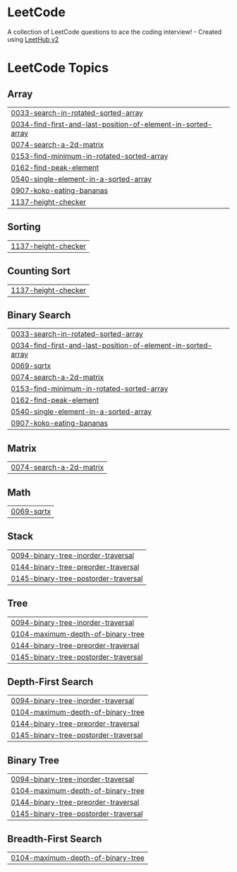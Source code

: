 # LeetCode
A collection of LeetCode questions to ace the coding interview! - Created using [LeetHub v2](https://github.com/arunbhardwaj/LeetHub-2.0)

<!---LeetCode Topics Start-->
# LeetCode Topics
## Array
|  |
| ------- |
| [0033-search-in-rotated-sorted-array](https://github.com/2107Kritika/LeetCode/tree/master/0033-search-in-rotated-sorted-array) |
| [0034-find-first-and-last-position-of-element-in-sorted-array](https://github.com/2107Kritika/LeetCode/tree/master/0034-find-first-and-last-position-of-element-in-sorted-array) |
| [0074-search-a-2d-matrix](https://github.com/2107Kritika/LeetCode/tree/master/0074-search-a-2d-matrix) |
| [0153-find-minimum-in-rotated-sorted-array](https://github.com/2107Kritika/LeetCode/tree/master/0153-find-minimum-in-rotated-sorted-array) |
| [0162-find-peak-element](https://github.com/2107Kritika/LeetCode/tree/master/0162-find-peak-element) |
| [0540-single-element-in-a-sorted-array](https://github.com/2107Kritika/LeetCode/tree/master/0540-single-element-in-a-sorted-array) |
| [0907-koko-eating-bananas](https://github.com/2107Kritika/LeetCode/tree/master/0907-koko-eating-bananas) |
| [1137-height-checker](https://github.com/2107Kritika/LeetCode/tree/master/1137-height-checker) |
## Sorting
|  |
| ------- |
| [1137-height-checker](https://github.com/2107Kritika/LeetCode/tree/master/1137-height-checker) |
## Counting Sort
|  |
| ------- |
| [1137-height-checker](https://github.com/2107Kritika/LeetCode/tree/master/1137-height-checker) |
## Binary Search
|  |
| ------- |
| [0033-search-in-rotated-sorted-array](https://github.com/2107Kritika/LeetCode/tree/master/0033-search-in-rotated-sorted-array) |
| [0034-find-first-and-last-position-of-element-in-sorted-array](https://github.com/2107Kritika/LeetCode/tree/master/0034-find-first-and-last-position-of-element-in-sorted-array) |
| [0069-sqrtx](https://github.com/2107Kritika/LeetCode/tree/master/0069-sqrtx) |
| [0074-search-a-2d-matrix](https://github.com/2107Kritika/LeetCode/tree/master/0074-search-a-2d-matrix) |
| [0153-find-minimum-in-rotated-sorted-array](https://github.com/2107Kritika/LeetCode/tree/master/0153-find-minimum-in-rotated-sorted-array) |
| [0162-find-peak-element](https://github.com/2107Kritika/LeetCode/tree/master/0162-find-peak-element) |
| [0540-single-element-in-a-sorted-array](https://github.com/2107Kritika/LeetCode/tree/master/0540-single-element-in-a-sorted-array) |
| [0907-koko-eating-bananas](https://github.com/2107Kritika/LeetCode/tree/master/0907-koko-eating-bananas) |
## Matrix
|  |
| ------- |
| [0074-search-a-2d-matrix](https://github.com/2107Kritika/LeetCode/tree/master/0074-search-a-2d-matrix) |
## Math
|  |
| ------- |
| [0069-sqrtx](https://github.com/2107Kritika/LeetCode/tree/master/0069-sqrtx) |
## Stack
|  |
| ------- |
| [0094-binary-tree-inorder-traversal](https://github.com/2107Kritika/LeetCode/tree/master/0094-binary-tree-inorder-traversal) |
| [0144-binary-tree-preorder-traversal](https://github.com/2107Kritika/LeetCode/tree/master/0144-binary-tree-preorder-traversal) |
| [0145-binary-tree-postorder-traversal](https://github.com/2107Kritika/LeetCode/tree/master/0145-binary-tree-postorder-traversal) |
## Tree
|  |
| ------- |
| [0094-binary-tree-inorder-traversal](https://github.com/2107Kritika/LeetCode/tree/master/0094-binary-tree-inorder-traversal) |
| [0104-maximum-depth-of-binary-tree](https://github.com/2107Kritika/LeetCode/tree/master/0104-maximum-depth-of-binary-tree) |
| [0144-binary-tree-preorder-traversal](https://github.com/2107Kritika/LeetCode/tree/master/0144-binary-tree-preorder-traversal) |
| [0145-binary-tree-postorder-traversal](https://github.com/2107Kritika/LeetCode/tree/master/0145-binary-tree-postorder-traversal) |
## Depth-First Search
|  |
| ------- |
| [0094-binary-tree-inorder-traversal](https://github.com/2107Kritika/LeetCode/tree/master/0094-binary-tree-inorder-traversal) |
| [0104-maximum-depth-of-binary-tree](https://github.com/2107Kritika/LeetCode/tree/master/0104-maximum-depth-of-binary-tree) |
| [0144-binary-tree-preorder-traversal](https://github.com/2107Kritika/LeetCode/tree/master/0144-binary-tree-preorder-traversal) |
| [0145-binary-tree-postorder-traversal](https://github.com/2107Kritika/LeetCode/tree/master/0145-binary-tree-postorder-traversal) |
## Binary Tree
|  |
| ------- |
| [0094-binary-tree-inorder-traversal](https://github.com/2107Kritika/LeetCode/tree/master/0094-binary-tree-inorder-traversal) |
| [0104-maximum-depth-of-binary-tree](https://github.com/2107Kritika/LeetCode/tree/master/0104-maximum-depth-of-binary-tree) |
| [0144-binary-tree-preorder-traversal](https://github.com/2107Kritika/LeetCode/tree/master/0144-binary-tree-preorder-traversal) |
| [0145-binary-tree-postorder-traversal](https://github.com/2107Kritika/LeetCode/tree/master/0145-binary-tree-postorder-traversal) |
## Breadth-First Search
|  |
| ------- |
| [0104-maximum-depth-of-binary-tree](https://github.com/2107Kritika/LeetCode/tree/master/0104-maximum-depth-of-binary-tree) |
<!---LeetCode Topics End-->